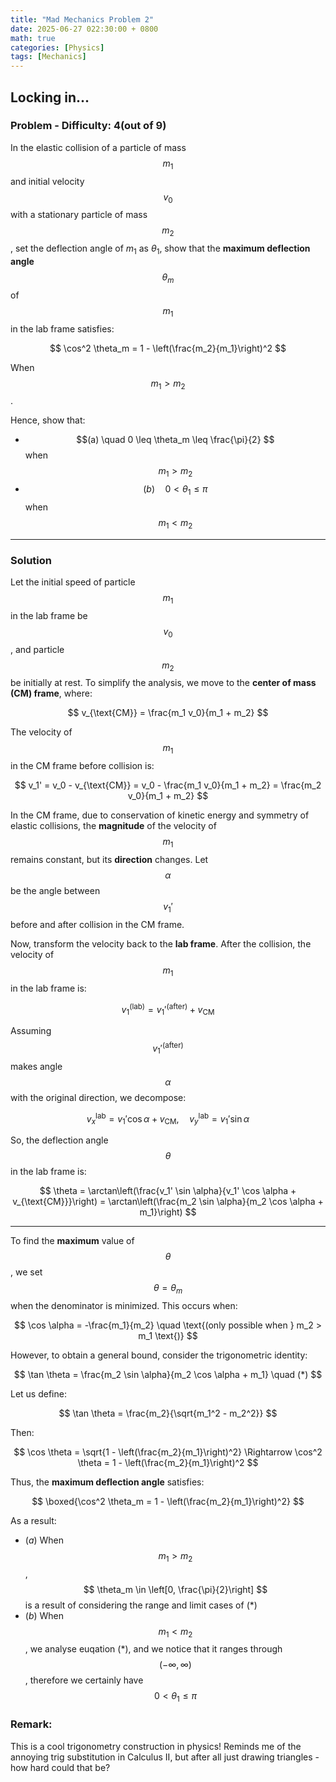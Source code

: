 ```yaml
---
title: "Mad Mechanics Problem 2"
date: 2025-06-27 022:30:00 + 0800
math: true
categories: [Physics]
tags: [Mechanics]
---
```


## Locking in...

### Problem - Difficulty: 4(out of 9)

In the elastic collision of a particle of mass $$ m_1 $$ and initial velocity $$ v_0 $$ with a stationary particle of mass $$ m_2 $$, set the deflection angle of $m_1$ as $\theta_1$, show that the **maximum deflection angle** $$ \theta_m $$ of $$ m_1 $$ in the lab frame satisfies:

$$
\cos^2 \theta_m = 1 - \left(\frac{m_2}{m_1}\right)^2
$$

When $$ m_1 > m_2 $$.<br>

Hence, show that:
- $$(a) \quad 0 \leq \theta_m \leq \frac{\pi}{2} $$ when $$ m_1 > m_2 $$
- $$(b) \quad 0 < \theta_1 \leq \pi $$ when $$ m_1 < m_2 $$

---

### Solution

Let the initial speed of particle $$ m_1 $$ in the lab frame be $$ v_0 $$, and particle $$ m_2 $$ be initially at rest. To simplify the analysis, we move to the **center of mass (CM) frame**, where:

$$
v_{\text{CM}} = \frac{m_1 v_0}{m_1 + m_2}
$$

The velocity of $$ m_1 $$ in the CM frame before collision is:

$$
v_1' = v_0 - v_{\text{CM}} = v_0 - \frac{m_1 v_0}{m_1 + m_2} = \frac{m_2 v_0}{m_1 + m_2}
$$

In the CM frame, due to conservation of kinetic energy and symmetry of elastic collisions, the **magnitude** of the velocity of $$ m_1 $$ remains constant, but its **direction** changes. Let $$ \alpha $$ be the angle between $$ v_1' $$ before and after collision in the CM frame.

Now, transform the velocity back to the **lab frame**. After the collision, the velocity of $$ m_1 $$ in the lab frame is:

$$
v_1^{\text{(lab)}} = v_1'^{\text{(after)}} + v_{\text{CM}}
$$

Assuming $$ v_1'^{\text{(after)}} $$ makes angle $$ \alpha $$ with the original direction, we decompose:

$$
v_{x}^{\text{lab}} = v_1' \cos \alpha + v_{\text{CM}}, \quad
v_{y}^{\text{lab}} = v_1' \sin \alpha
$$

So, the deflection angle $$ \theta $$ in the lab frame is:

$$
\theta = \arctan\left(\frac{v_1' \sin \alpha}{v_1' \cos \alpha + v_{\text{CM}}}\right)
= \arctan\left(\frac{m_2 \sin \alpha}{m_2 \cos \alpha + m_1}\right)
$$

---

To find the **maximum** value of $$ \theta $$, we set $$ \theta = \theta_m $$ when the denominator is minimized. This occurs when:

$$
\cos \alpha = -\frac{m_1}{m_2}
\quad \text{(only possible when } m_2 > m_1 \text{)}
$$

However, to obtain a general bound, consider the trigonometric identity:

$$
\tan \theta = \frac{m_2 \sin \alpha}{m_2 \cos \alpha + m_1} \quad (*)
$$

Let us define:

$$
\tan \theta = \frac{m_2}{\sqrt{m_1^2 - m_2^2}}
$$

Then:

$$
\cos \theta = \sqrt{1 - \left(\frac{m_2}{m_1}\right)^2}
\Rightarrow \cos^2 \theta = 1 - \left(\frac{m_2}{m_1}\right)^2
$$

Thus, the **maximum deflection angle** satisfies:

$$
\boxed{\cos^2 \theta_m = 1 - \left(\frac{m_2}{m_1}\right)^2}
$$

As a result:
- $(a)$ When $$ m_1 > m_2 $$, $$ \theta_m \in \left[0, \frac{\pi}{2}\right] $$ is a result of considering the range and limit cases of $(*)$
- $(b)$ When $$ m_1 < m_2 $$, we analyse euqation $(*)$, and we notice that it ranges through $$(- \infty,\infty)$$, therefore we certainly have $$0 < \theta_1 \leq \pi $$


### Remark:

This is a cool trigonometry construction in physics! Reminds me of the annoying trig substitution in Calculus II, but after all just drawing triangles - how hard could that be?